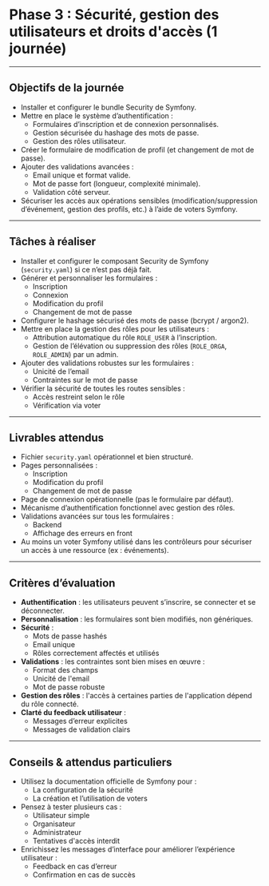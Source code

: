 # Phase 3 : Sécurité, gestion des utilisateurs et droits d'accès (1 journée)

---

## Objectifs de la journée

- Installer et configurer le bundle Security de Symfony.
- Mettre en place le système d’authentification :
  - Formulaires d’inscription et de connexion personnalisés.
  - Gestion sécurisée du hashage des mots de passe.
  - Gestion des rôles utilisateur.
- Créer le formulaire de modification de profil (et changement de mot de passe).
- Ajouter des validations avancées :
  - Email unique et format valide.
  - Mot de passe fort (longueur, complexité minimale).
  - Validation côté serveur.
- Sécuriser les accès aux opérations sensibles (modification/suppression d’événement, gestion des profils, etc.) à l’aide de voters Symfony.

---

## Tâches à réaliser

- Installer et configurer le composant Security de Symfony (`security.yaml`) si ce n’est pas déjà fait.
- Générer et personnaliser les formulaires :
  - Inscription
  - Connexion
  - Modification du profil
  - Changement de mot de passe
- Configurer le hashage sécurisé des mots de passe (bcrypt / argon2).
- Mettre en place la gestion des rôles pour les utilisateurs :
  - Attribution automatique du rôle `ROLE_USER` à l’inscription.
  - Gestion de l’élévation ou suppression des rôles (`ROLE_ORGA`, `ROLE_ADMIN`) par un admin.
- Ajouter des validations robustes sur les formulaires :
  - Unicité de l’email
  - Contraintes sur le mot de passe
- Vérifier la sécurité de toutes les routes sensibles :
  - Accès restreint selon le rôle
  - Vérification via voter

---

## Livrables attendus

- Fichier `security.yaml` opérationnel et bien structuré.
- Pages personnalisées :
  - Inscription
  - Modification du profil
  - Changement de mot de passe
- Page de connexion opérationnelle (pas le formulaire par défaut).
- Mécanisme d’authentification fonctionnel avec gestion des rôles.
- Validations avancées sur tous les formulaires :
  - Backend
  - Affichage des erreurs en front
- Au moins un voter Symfony utilisé dans les contrôleurs pour sécuriser un accès à une ressource (ex : événements).

---

## Critères d’évaluation

- **Authentification** : les utilisateurs peuvent s’inscrire, se connecter et se déconnecter.
- **Personnalisation** : les formulaires sont bien modifiés, non génériques.
- **Sécurité** :
  - Mots de passe hashés
  - Email unique
  - Rôles correctement affectés et utilisés
- **Validations** : les contraintes sont bien mises en œuvre :
  - Format des champs
  - Unicité de l'email
  - Mot de passe robuste
- **Gestion des rôles** : l'accès à certaines parties de l'application dépend du rôle connecté.
- **Clarté du feedback utilisateur** :
  - Messages d’erreur explicites
  - Messages de validation clairs

---

## Conseils & attendus particuliers

- Utilisez la documentation officielle de Symfony pour :
  - La configuration de la sécurité
  - La création et l’utilisation de voters
- Pensez à tester plusieurs cas :
  - Utilisateur simple
  - Organisateur
  - Administrateur
  - Tentatives d'accès interdit
- Enrichissez les messages d’interface pour améliorer l’expérience utilisateur :
  - Feedback en cas d’erreur
  - Confirmation en cas de succès
